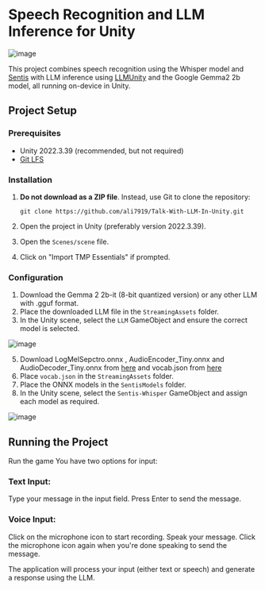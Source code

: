 # Speech Recognition and LLM Inference for Unity

![image](https://github.com/user-attachments/assets/2aaaa26c-2dc7-4b9d-a261-0c792c0142a6)


This project combines speech recognition using the Whisper model and [Sentis](https://unity.com/products/sentis) with LLM inference using [LLMUnity](https://github.com/undreamai/LLMUnity) and the Google Gemma2 2b model, all running on-device in Unity.

## Project Setup

### Prerequisites

- Unity 2022.3.39 (recommended, but not required)
- [Git LFS](https://git-lfs.com/)

### Installation

1. **Do not download as a ZIP file**. Instead, use Git to clone the repository:

   ```
   git clone https://github.com/ali7919/Talk-With-LLM-In-Unity.git
   ```

2. Open the project in Unity (preferably version 2022.3.39).

3. Open the `Scenes/scene` file.

4. Click on "Import TMP Essentials" if prompted.

### Configuration

1. Download the Gemma 2 2b-it (8-bit quantized version) or any other LLM with .gguf format.
2. Place the downloaded LLM file in the `StreamingAssets` folder.
3. In the Unity scene, select the `LLM` GameObject and ensure the correct model is selected.

![image](https://github.com/user-attachments/assets/86855eb3-7e9e-45f0-adb2-0e0aca8798cf)


5. Download LogMelSepctro.onnx , AudioEncoder_Tiny.onnx and AudioDecoder_Tiny.onnx from [here](https://huggingface.co/unity/sentis-whisper-tiny/tree/main/ONNX) and vocab.json from [here](https://huggingface.co/unity/sentis-whisper-tiny/tree/main)
7. Place `vocab.json` in the `StreamingAssets` folder.
8. Place the ONNX models in the `SentisModels` folder.
9. In the Unity scene, select the `Sentis-Whisper` GameObject and assign each model as required.

![image](https://github.com/user-attachments/assets/d54d7ca9-110e-45a5-a477-cc855f89e9f0)


## Running the Project

Run the game
You have two options for input:
### Text Input:

Type your message in the input field.
Press Enter to send the message.

### Voice Input:
Click on the microphone icon to start recording.
Speak your message.
Click the microphone icon again when you're done speaking to send the message.


The application will process your input (either text or speech) and generate a response using the LLM.



